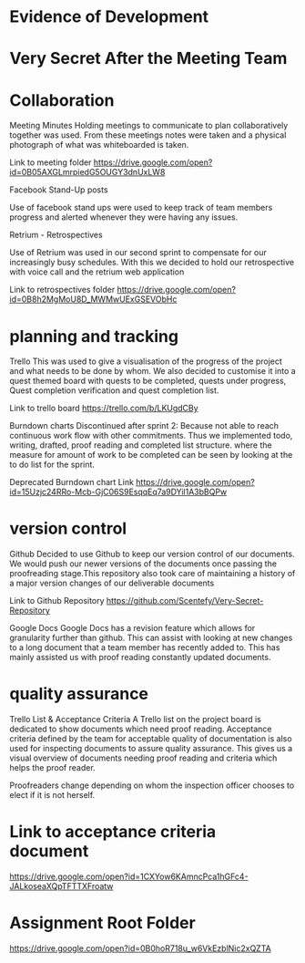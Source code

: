 Evidence of Development
======================
Very Secret After the Meeting Team
==================================

Collaboration
=============
Meeting Minutes
Holding meetings to communicate to plan collaboratively together was used. From these meetings notes were taken and a physical photograph of what was whiteboarded is taken.



Link  to meeting folder
https://drive.google.com/open?id=0B05AXGLmrpiedG5OUGY3dnUxLW8













Facebook Stand-Up posts

Use of facebook stand ups were used to keep track of team members progress and alerted whenever they were having any issues.












Retrium - Retrospectives

Use of Retrium was used in our second sprint to compensate for our increasingly busy schedules. With this we decided to hold our retrospective with voice call and the retrium web application











Link to retrospectives folder
https://drive.google.com/open?id=0B8h2MgMoU8D_MWMwUExGSEVObHc



















planning and tracking
=====================
Trello
This was used to give a visualisation of the progress of the project and what needs to be done by whom. We also decided to customise it into a quest themed board with quests to be completed, quests under progress, Quest completion verification and quest completion list.














Link to trello board
https://trello.com/b/LKUgdCBy















Burndown charts
Discontinued after sprint 2:
Because not able to reach continuous work flow with other commitments. Thus we implemented todo, writing, drafted, proof reading and completed list structure. where the measure for amount of work to be completed can be seen  by looking at the to do list for the sprint.






Deprecated Burndown chart Link
https://drive.google.com/open?id=15Uzjc24RRo-Mcb-GjC06S9EsqqEq7a9DYil1A3bBQPw

version control
===============
Github
Decided to use Github to keep our version control of our documents. We would push our newer versions of the documents once passing the proofreading stage.This repository also took care of maintaining a history of a major version changes of our deliverable documents

Link to Github Repository
https://github.com/Scentefy/Very-Secret-Repository


Google Docs
Google Docs has a revision feature which allows for granularity further than github. This can assist with looking at new changes to a long document that a team member has recently added to. This has mainly assisted us with proof reading constantly updated documents. 
















quality assurance
=================
Trello List & Acceptance Criteria
A Trello list on the project board is dedicated to show documents which need proof reading. Acceptance criteria defined by the team for acceptable quality of documentation is also used for inspecting documents to assure quality assurance. This gives us a visual overview of documents needing proof reading and criteria which helps the proof reader.

Proofreaders change depending on whom the inspection officer chooses to elect if it is not herself.













Link to acceptance criteria document
====================================
https://drive.google.com/open?id=1CXYow6KAmncPca1hGFc4-JALkoseaXQpTFTTXFroatw



Assignment Root Folder
======================
https://drive.google.com/open?id=0B0hoR718u_w6VkEzblNic2xQZTA
